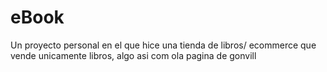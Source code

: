 # eBook
Un proyecto personal en el que hice una tienda de libros/ ecommerce que vende unicamente libros, algo asi com ola pagina de gonvill
